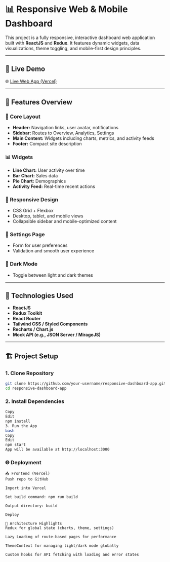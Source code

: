 # 📊 Responsive Web & Mobile Dashboard

This project is a fully responsive, interactive dashboard web application built with **ReactJS** and **Redux**. It features dynamic widgets, data visualizations, theme toggling, and mobile-first design principles.

---

## 🚀 Live Demo

🌐 [Live Web App (Vercel)](https://your-vercel-link)

---

## 📱 Features Overview

### 🧱 Core Layout
- **Header:** Navigation links, user avatar, notifications
- **Sidebar:** Routes to Overview, Analytics, Settings
- **Main Content:** Widgets including charts, metrics, and activity feeds
- **Footer:** Compact site description

### 📊 Widgets
- **Line Chart:** User activity over time
- **Bar Chart:** Sales data
- **Pie Chart:** Demographics
- **Activity Feed:** Real-time recent actions

### 📱 Responsive Design
- CSS Grid + Flexbox
- Desktop, tablet, and mobile views
- Collapsible sidebar and mobile-optimized content

### 🔧 Settings Page
- Form for user preferences
- Validation and smooth user experience

### 🌙 Dark Mode
- Toggle between light and dark themes

---

## 🧰 Technologies Used

- **ReactJS**
- **Redux Toolkit**
- **React Router**
- **Tailwind CSS / Styled Components**
- **Recharts / Chart.js**
- **Mock API (e.g., JSON Server / MirageJS)**

---

## 🏗️ Project Setup

### 1. Clone Repository

```bash
git clone https://github.com/your-username/responsive-dashboard-app.git
cd responsive-dashboard-app
```

### 2. Install Dependencies
```bash
Copy
Edit
npm install
3. Run the App
bash
Copy
Edit
npm start
App will be available at http://localhost:3000
```

### 🌐 Deployment
```
📤 Frontend (Vercel)
Push repo to GitHub

Import into Vercel

Set build command: npm run build

Output directory: build

Deploy

🧠 Architecture Highlights
Redux for global state (charts, theme, settings)

Lazy Loading of route-based pages for performance

ThemeContext for managing light/dark mode globally

Custom hooks for API fetching with loading and error states
```
